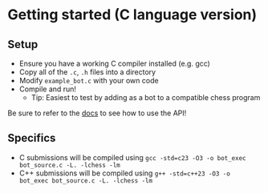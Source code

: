 # Getting started (C language version)

## Setup
- Ensure you have a working C compiler installed (e.g. gcc)
- Copy all of the `.c`, `.h` files into a directory
- Modify `example_bot.c` with your own code
- Compile and run!
  - Tip: Easiest to test by adding as a bot to a compatible chess program

Be sure to refer to the [docs](https://github.com/shiro-nya/2025-chess-bot-tournament/wiki/Chess-API-(C)) to see how to use the API!

## Specifics
- C submissions will be compiled using `gcc -std=c23 -O3 -o bot_exec bot_source.c -L. -lchess -lm`
- C++ submissions will be compiled using `g++ -std=c++23 -O3 -o bot_exec bot_source.c -L. -lchess -lm`
